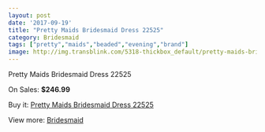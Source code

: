 ```yaml
---
layout: post
date: '2017-09-19'
title: "Pretty Maids Bridesmaid Dress 22525"
category: Bridesmaid
tags: ["pretty","maids","beaded","evening","brand"]
image: http://img.transblink.com/5318-thickbox_default/pretty-maids-bridesmaid-dress-22525.jpg
---
```

Pretty Maids Bridesmaid Dress 22525

On Sales: **$246.99**
<a href="https://www.transblink.com/en/bridesmaid/1699-pretty-maids-bridesmaid-dress-22525.html"><amp-img layout="responsive" width="600" height="600" src="//img.transblink.com/5318-thickbox_default/pretty-maids-bridesmaid-dress-22525.jpg" alt="Pretty Maids Bridesmaid Dress 22525 0" /></a>
<a href="https://www.transblink.com/en/bridesmaid/1699-pretty-maids-bridesmaid-dress-22525.html"><amp-img layout="responsive" width="600" height="600" src="//img.transblink.com/5319-thickbox_default/pretty-maids-bridesmaid-dress-22525.jpg" alt="Pretty Maids Bridesmaid Dress 22525 1" /></a>

Buy it: [Pretty Maids Bridesmaid Dress 22525](https://www.transblink.com/en/bridesmaid/1699-pretty-maids-bridesmaid-dress-22525.html "Pretty Maids Bridesmaid Dress 22525")

View more: [Bridesmaid](https://www.transblink.com/en/4-bridesmaid "Bridesmaid")
